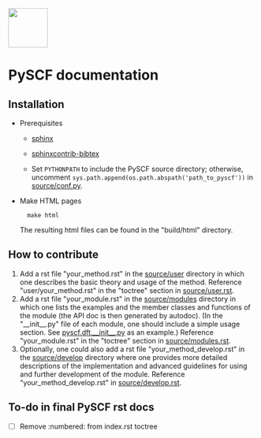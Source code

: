 <div align="left">
  <img src="https://github.com/pyscf/pyscf-doc/blob/master/logo/pyscf-logo.png" height="80px"/>
</div>

PySCF documentation
===================

Installation
------------

* Prerequisites
    - [sphinx](https://pypi.org/project/Sphinx/)
    
    - [sphinxcontrib-bibtex](https://pypi.org/project/sphinxcontrib-bibtex/)

    - Set `PYTHONPATH` to include the PySCF source directory; otherwise, uncomment `sys.path.append(os.path.abspath('path_to_pyscf'))` in [source/conf.py](source/conf.py).

* Make HTML pages

        make html

    The resulting html files can be found in the \"build/html\" directory.

How to contribute
-----------------

1.  Add a rst file \"your\_method.rst\" in the [source/user](source/user/) directory in which one describes the basic theory and usage of the method. Reference \"user/your\_method.rst\" in the \"toctree\" section in [source/user.rst](source/user.rst).
2.  Add a rst file \"your\_module.rst\" in the [source/modules](source/modules/) directory in which one lists the examples and the member classes and functions of the module (the API doc is then generated by autodoc). (In the \"\_\_init\_\_.py\" file of each module, one should include a simple usage section. See [pyscf.dft.\_\_init\_\_.py](https://github.com/pyscf/pyscf/blob/master/pyscf/dft/__init__.py) as an example.) Reference \"your\_module.rst\" in the \"toctree\" section in [source/modules.rst](source/modules.rst).
3.  Optionally, one could also add a rst file \"your\_method\_develop.rst\" in the  [source/develop](source/develop/) directory where one provides more detailed descriptions of the implementation and advanced guidelines for using and further development of the module. Reference \"your\_method\_develop.rst\" in [source/develop.rst](source/develop.rst). 

To-do in final PySCF rst docs
-----------------------------

- [ ] Remove :numbered: from index.rst toctree
